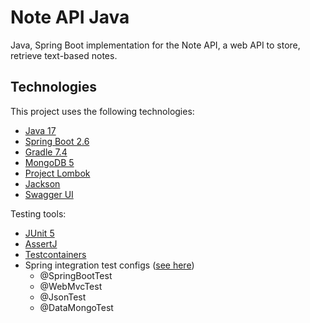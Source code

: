 # Note API Java

Java, Spring Boot implementation for the Note API, a web API to store, retrieve
text-based notes.

## Technologies

This project uses the following technologies:

* [Java 17](https://jdk.java.net/17/)
* [Spring Boot 2.6](https://spring.io/projects/spring-boot)
* [Gradle 7.4](https://docs.gradle.org/7.4/userguide/userguide.html)
* [MongoDB 5](https://docs.mongodb.com/manual/release-notes/5.0/)
* [Project Lombok](https://projectlombok.org/)
* [Jackson](https://github.com/FasterXML/jackson)
* [Swagger UI](https://github.com/swagger-api/swagger-ui)

Testing tools:

* [JUnit 5](https://junit.org/junit5/docs/current/user-guide/)
* [AssertJ](https://assertj.github.io/doc/)
* [Testcontainers](https://www.testcontainers.org/)
* Spring integration test configs ([see here](https://docs.spring.io/spring-boot/docs/current/reference/html/features.html#features.testing.spring-boot-applications.autoconfigured-tests))
  * @SpringBootTest
  * @WebMvcTest
  * @JsonTest
  * @DataMongoTest
